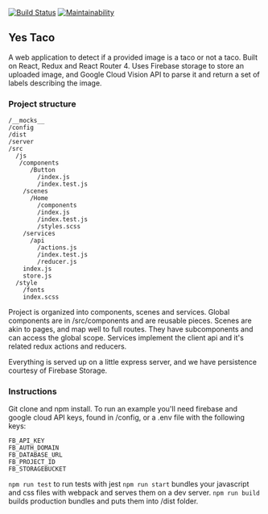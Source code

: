 [![Build Status](https://travis-ci.org/AlbertoALopez/yes-taco.svg?branch=master)](https://travis-ci.org/AlbertoALopez/yes-taco)
[![Maintainability](https://api.codeclimate.com/v1/badges/86a347fe02ffb2874563/maintainability)](https://codeclimate.com/github/AlbertoALopez/yes-taco/maintainability)

## Yes Taco

A web application to detect if a provided image is a taco or not a taco. Built on React, Redux and React Router 4. Uses Firebase
storage to store an uploaded image, and Google Cloud Vision API to parse it and return a set of labels describing the image.

### Project structure
```
/__mocks__
/config
/dist
/server
/src
  /js      
   /components 
      /Button
        /index.js
        /index.test.js
    /scenes
      /Home 
        /components 
        /index.js
        /index.test.js
        /styles.scss
    /services
      /api
        /actions.js
        /index.test.js
        /reducer.js
    index.js 
    store.js
  /style
    /fonts
    index.scss
 ```
Project is organized into components, scenes and services. Global components are in /src/components and are reusable pieces.
Scenes are akin to pages, and map well to full routes. They have subcomponents and can access the global scope. Services
implement the client api and it's related redux actions and reducers.

Everything is served up on a little express server, and we have persistence courtesy of Firebase Storage. 

### Instructions
Git clone and npm install. To run an example you'll need firebase and google cloud API keys, found in /config, or a .env file with the following keys:
```
FB_API_KEY
FB_AUTH_DOMAIN
FB_DATABASE_URL
FB_PROJECT_ID
FB_STORAGEBUCKET
```
`npm run test` to run tests with jest 
`npm run start` bundles your javascript and css files with webpack and serves them on a dev server.
`npm run build` builds production bundles and puts them into /dist folder.
